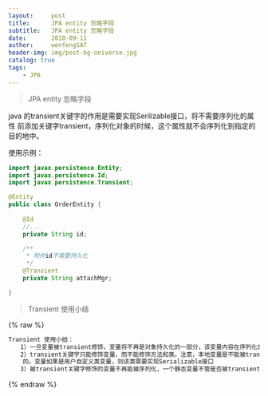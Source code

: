 ```yaml
---
layout:     post
title:      JPA entity 忽略字段
subtitle:   JPA entity 忽略字段
date:       2018-09-11
author:     wenfengSAT
header-img: img/post-bg-universe.jpg
catalog: true
tags:
    - JPA
---
```


>JPA entity 忽略字段


java 的transient关键字的作用是需要实现Serilizable接口，将不需要序列化的属性
前添加关键字transient，序列化对象的时候，这个属性就不会序列化到指定的目的地中。

使用示例：

```java
import javax.persistence.Entity;
import javax.persistence.Id;
import javax.persistence.Transient;

@Entity
public class OrderEntity {
    
    @Id
    //...
    private String id;

    /**
     * 附件id不需要持久化
     */
    @Transient
    private String attachMgr;

}
```

>Transient 使用小结

{% raw %}
```hbs  
Transient 使用小结：
　　1）一旦变量被transient修饰，变量将不再是对象持久化的一部分，该变量内容在序列化后无法获得访问。
　　2）transient关键字只能修饰变量，而不能修饰方法和类。注意，本地变量是不能被transient关键字修饰
	的。变量如果是用户自定义类变量，则该类需要实现Serializable接口
　　3）被transient关键字修饰的变量不再能被序列化，一个静态变量不管是否被transient修饰，均不能被序列化。
```
{% endraw %}













